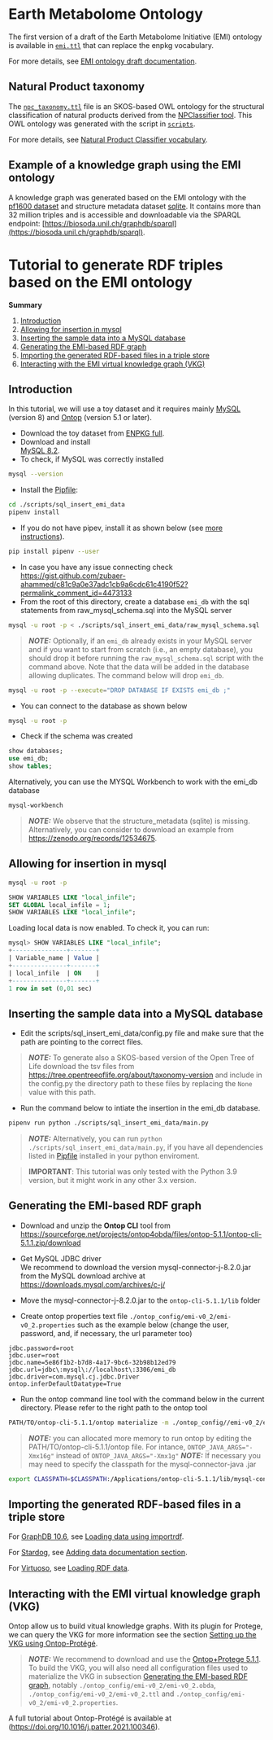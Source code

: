 # Earth Metabolome Ontology
The first version of a draft of the Earth Metabolome Initiative (EMI) ontology is available in [`emi.ttl`](emi.ttl) that can replace the enpkg vocabulary. 

For more details, see [EMI ontology draft documentation](https://www.dbgi.org/earth_metabolome_ontology/).


## Natural Product taxonomy
The [`npc_taxonomy.ttl`](npc_taxonomy.ttl) file is an SKOS-based OWL ontology for the structural classification of natural products derived from the [NPClassifier tool](https://pubs.acs.org/doi/10.1021/acs.jnatprod.1c00399). This OWL ontology was generated with the script in [`scripts`](scripts/natural_product_taxonomy).

For more details, see [Natural Product Classifier vocabulary](http://www.dbgi.org/earth_metabolome_ontology/docs-npc/index-en.html).

## Example of a knowledge graph using the EMI ontology
A knowledge graph was generated based on the EMI ontology with the [pf1600 dataset](https://doi.org/10.5281/zenodo.10827917) and structure metadata dataset [sqlite](https://zenodo.org/records/12534675). It contains more than 32 million triples and is accessible and downloadable via the SPARQL endpoint: [https://biosoda.unil.ch/graphdb/sparql](https://biosoda.unil.ch/graphdb/sparql).

# Tutorial to generate RDF triples based on the EMI ontology

**Summary**
1. [Introduction](#introduction)
2. [Allowing for insertion in mysql](#allowing-for-insertion-in-mysql)
3. [Inserting the sample data into a MySQL database](#inserting-the-sample-data-into-a-mysql-database)
4. [Generating the EMI-based RDF graph](#generating-the-emi-based-rdf-graph)
5. [Importing the generated RDF-based files in a triple store](#importing-the-generated-rdf-based-files-in-a-triple-store)
6. [Interacting with the EMI virtual knowledge graph (VKG)](#interacting-with-the-emi-virtual-knowledge-graph-vkg)

## Introduction
In this tutorial, we will use a toy dataset and it requires mainly [MySQL](https://mysql.com) (version 8) and [Ontop](https://ontop-vkg.org) (version 5.1 or later).

- Download the toy dataset from [ENPKG full](https://github.com/enpkg/enpkg_full).
- Download and install  
[MySQL 8.2](https://downloads.mysql.com/archives/community/). 
- To check, if MySQL was correctly installed 
```bash
mysql --version
```
- Install the [Pipfile](scripts/sql_insert_emi_data/Pipfile):
```bash
cd ./scripts/sql_insert_emi_data
pipenv install
```
- If you do not have pipev, install it as shown below (see [more instructions](https://pipenv.pypa.io/en/latest/installation.html)).
```bash
pip install pipenv --user
```
- In case you have any issue connecting check https://gist.github.com/zubaer-ahammed/c81c9a0e37adc1cb9a6cdc61c4190f52?permalink_comment_id=4473133
- From the root of this directory, create a database `emi_db` with the sql statements from raw_mysql_schema.sql into the MySQL server
```bash
mysql -u root -p < ./scripts/sql_insert_emi_data/raw_mysql_schema.sql
```
> **_NOTE:_** Optionally, if an `emi_db` already exists in your MySQL server and if you want to start from scratch (i.e., an empty database), you should drop it before running the `raw_mysql_schema.sql` script with the command above. Note that the data will be added in the database allowing duplicates. The command below will drop `emi_db`.
```bash
mysql -u root -p --execute="DROP DATABASE IF EXISTS emi_db ;"
```

- You can connect to the database as shown below     
```bash
mysql -u root -p
```
- Check if the schema was created

```sql
show databases;
use emi_db;
show tables;
```
Alternatively, you can use the MYSQL Workbench to work with the emi_db database

```bash
mysql-workbench
```
> **_NOTE:_** We observe that the structure_metadata (sqlite) is missing. Alternatively, you can consider to download an example from https://zenodo.org/records/12534675.


## Allowing for insertion in mysql

```bash
mysql -u root -p
```

```sql
SHOW VARIABLES LIKE "local_infile";
SET GLOBAL local_infile = 1;
SHOW VARIABLES LIKE "local_infile";
```
Loading local data is now enabled. To check it, you can run:
```sql
mysql> SHOW VARIABLES LIKE "local_infile";
+---------------+-------+
| Variable_name | Value |
+---------------+-------+
| local_infile  | ON    |
+---------------+-------+
1 row in set (0,01 sec)
```
## Inserting the sample data into a MySQL database
- Edit the scripts/sql_insert_emi_data/config.py file and make sure that the path are pointing to the correct files.
> **_NOTE:_** To generate also a SKOS-based version of the Open Tree of Life download the tsv files from https://tree.opentreeoflife.org/about/taxonomy-version and include in the config.py the directory path to these files by replacing the ```None``` value with this path.

- Run the command below to intiate the insertion in the emi_db database.
```bash
pipenv run python ./scripts/sql_insert_emi_data/main.py
```
> **_NOTE:_** Alternatively, you can run `python ./scripts/sql_insert_emi_data/main.py`, if you have all dependencies listed in [Pipfile](scripts/sql_insert_emi_data/Pipfile) installed in your python enviroment.

> **IMPORTANT**: This tutorial was only tested with the Python 3.9 version, but it might work in any other 3.x version.
 
## Generating the EMI-based RDF graph

- Download and unzip the **Ontop CLI** tool from https://sourceforge.net/projects/ontop4obda/files/ontop-5.1.1/ontop-cli-5.1.1.zip/download

- Get MySQL JDBC driver  
We recommend to download the version mysql-connector-j-8.2.0.jar from the MySQL download archive at
https://downloads.mysql.com/archives/c-j/

- Move the mysql-connector-j-8.2.0.jar to the `ontop-cli-5.1.1/lib` folder
- Create ontop properties text file `./ontop_config/emi-v0_2/emi-v0_2.properties` such as the example below (change the user, password, and, if necessary, the url parameter too)

```
jdbc.password=root
jdbc.user=root
jdbc.name=5e86f1b2-b7d8-4a17-9bc6-32b98b12ed79
jdbc.url=jdbc\:mysql\://localhost\:3306/emi_db
jdbc.driver=com.mysql.cj.jdbc.Driver
ontop.inferDefaultDatatype=True
```

- Run the ontop command line tool with the command below in the current directory. Please refer to the right path to the ontop tool 
```bash
PATH/TO/ontop-cli-5.1.1/ontop materialize -m ./ontop_config//emi-v0_2/emi-v0_2.obda -t ./ontop_config/emi-v0_2/emi-v0_2.ttl -p ./ontop_config/emi-v0_2/emi-v0_2.properties -f turtle --enable-annotations  --separate-files -o ./data/ontop
```
> **_NOTE:_**  you can allocated more memory to run ontop by editing the PATH/TO/ontop-cli-5.1.1/ontop file. For intance, `ONTOP_JAVA_ARGS="-Xmx16g"` instead of `ONTOP_JAVA_ARGS="-Xmx1g"`
> **_NOTE:_** If necessary you may need to specify the classpath for the mysql-connector-java .jar
```bash
export CLASSPATH=$CLASSPATH:/Applications/ontop-cli-5.1.1/lib/mysql-connector-java-8.2.0.jar
```
## Importing the generated RDF-based files in a triple store

For [GraphDB 10.6](https://graphdb.ontotext.com/), see [Loading data using importrdf](https://graphdb.ontotext.com/documentation/10.6/loading-data-using-importrdf.html).

For [Stardog](https://stardog.com), see [Adding data documentation section](https://docs.stardog.com/operating-stardog/database-administration/adding-data). 

For [Virtuoso](https://vos.openlinksw.com/owiki/wiki/VOS#2024-02-13%3A%20Virtuoso%207.2.12%20Released%2C%20Open%20Source%20Edition), see [Loading RDF data](https://docs.openlinksw.com/virtuoso/rdfperfloading/).

## Interacting with the EMI virtual knowledge graph (VKG)

Ontop allow us to build vitual knowledge graphs. With its plugin for Protege, we can query the VKG for more information see the section [Setting up the VKG using Ontop-Protégé](https://github.com/ontop/ontop-patterns-tutorial/blob/main/README.md#setting-up-the-vkg-using-ontop-protégé). 

> **_NOTE:_** We recommend to download and use the [Ontop+Protege 5.1.1](https://sourceforge.net/projects/ontop4obda/files/ontop-5.1.1/ontop-protege-bundle-platform-independent-5.1.1.zip/download). To build the VKG, you will also need all configuration files used to materialize the VKG in subsection [Generating the EMI-based RDF graph](#generating-the-emi-based-rdf-graph), notably `./ontop_config/emi-v0_2/emi-v0_2.obda`, `./ontop_config/emi-v0_2/emi-v0_2.ttl` and `./ontop_config/emi-v0_2/emi-v0_2.properties`. 

A full tutorial about Ontop-Protégé is available at (https://doi.org/10.1016/j.patter.2021.100346). 

